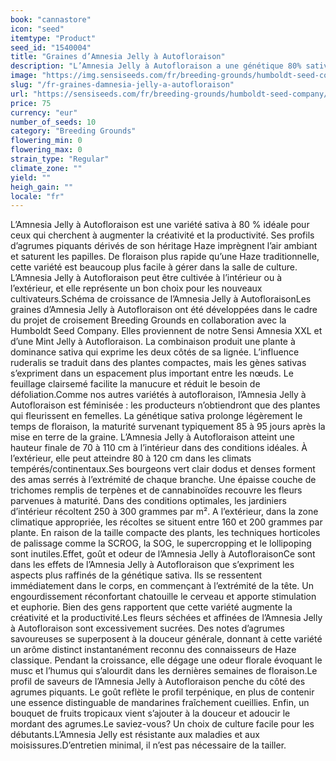 ```yaml
---
book: "cannastore"
icon: "seed"
itemtype: "Product"
seed_id: "1540004"
title: "Graines d’Amnesia Jelly à Autofloraison"
description: "L’Amnesia Jelly à Autofloraison a une génétique 80% sativa 20% ruderalis. Ses notes florales âcres aux doux arômes d’agrumes rappellent la Haze classique."
image: "https://img.sensiseeds.com/fr/breeding-grounds/humboldt-seed-company/amnesia-jelly-autofloraison-image.png"
slug: "/fr-graines-damnesia-jelly-a-autofloraison"
url: "https://sensiseeds.com/fr/breeding-grounds/humboldt-seed-company/amnesia-jelly-autofloraison?a_aid=cannastore"
price: 75
currency: "eur"
number_of_seeds: 10
category: "Breeding Grounds"
flowering_min: 0
flowering_max: 0
strain_type: "Regular"
climate_zone: ""
yield: ""
heigh_gain: ""
locale: "fr"
---
```

L’Amnesia Jelly à Autofloraison est une variété sativa à 80 % idéale pour ceux qui cherchent à augmenter la créativité et la productivité. Ses profils d’agrumes piquants dérivés de son héritage Haze imprègnent l’air ambiant et saturent les papilles. De floraison plus rapide qu’une Haze traditionnelle, cette variété est beaucoup plus facile à gérer dans la salle de culture. L’Amnesia Jelly à Autofloraison peut être cultivée à l’intérieur ou à l’extérieur, et elle représente un bon choix pour les nouveaux cultivateurs.Schéma de croissance de l’Amnesia Jelly à AutofloraisonLes graines d’Amnesia Jelly à Autofloraison ont été développées dans le cadre du projet de croisement Breeding Grounds en collaboration avec la Humboldt Seed Company. Elles proviennent de notre Sensi Amnesia XXL et d’une Mint Jelly à Autofloraison. La combinaison produit une plante à dominance sativa qui exprime les deux côtés de sa lignée. L’influence ruderalis se traduit dans des plantes compactes, mais les gènes sativas s’expriment dans un espacement plus important entre les nœuds. Le feuillage clairsemé facilite la manucure et réduit le besoin de défoliation.Comme nos autres variétés à autofloraison, l’Amnesia Jelly à Autofloraison est féminisée : les producteurs n’obtiendront que des plantes qui fleurissent en femelles. La génétique sativa prolonge légèrement le temps de floraison, la maturité survenant typiquement 85 à 95 jours après la mise en terre de la graine. L’Amnesia Jelly à Autofloraison atteint une hauteur finale de 70 à 110 cm à l’intérieur dans des conditions idéales. À l’extérieur, elle peut atteindre 80 à 120 cm dans les climats tempérés/continentaux.Ses bourgeons vert clair dodus et denses forment des amas serrés à l’extrémité de chaque branche. Une épaisse couche de trichomes remplis de terpènes et de cannabinoïdes recouvre les fleurs parvenues à maturité. Dans des conditions optimales, les jardiniers d’intérieur récoltent 250 à 300 grammes par m². A l’extérieur, dans la zone climatique appropriée, les récoltes se situent entre 160 et 200 grammes par plante. En raison de la taille compacte des plants, les techniques horticoles de palissage comme la SCROG, la SOG, le supercropping et le lollipoping sont inutiles.Effet, goût et odeur de l’Amnesia Jelly à AutofloraisonCe sont dans les effets de l’Amnesia Jelly à Autofloraison que s’expriment les aspects plus raffinés de la génétique sativa. Ils se ressentent immédiatement dans le corps, en commençant à l’extrémité de la tête. Un engourdissement réconfortant chatouille le cerveau et apporte stimulation et euphorie. Bien des gens rapportent que cette variété augmente la créativité et la productivité.Les fleurs séchées et affinées de l’Amnesia Jelly à Autofloraison sont excessivement sucrées. Des notes d’agrumes savoureuses se superposent à la douceur générale, donnant à cette variété un arôme distinct instantanément reconnu des connaisseurs de Haze classique. Pendant la croissance, elle dégage une odeur florale évoquant le musc et l’humus qui s’alourdit dans les dernières semaines de floraison.Le profil de saveurs de l’Amnesia Jelly à Autofloraison penche du côté des agrumes piquants. Le goût reflète le profil terpénique, en plus de contenir une essence distinguable de mandarines fraîchement cueillies. Enfin, un bouquet de fruits tropicaux vient s’ajouter à la douceur et adoucir le mordant des agrumes.Le saviez-vous? Un choix de culture facile pour les débutants.L’Amnesia Jelly est résistante aux maladies et aux moisissures.D’entretien minimal, il n’est pas nécessaire de la tailler.
